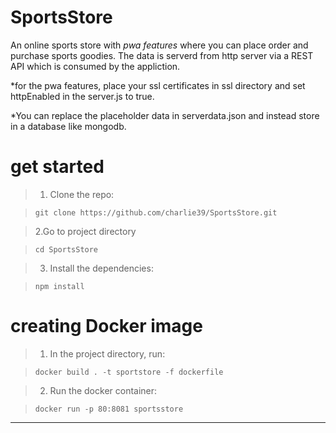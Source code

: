 # SportsStore




An online sports store with *pwa features* where you can place order and purchase sports goodies. The data is serverd from http server via a REST API which is consumed by the appliction.


*for the pwa features, place your ssl certificates in ssl directory and set httpEnabled in the server.js to true.


*You can replace the placeholder data in serverdata.json and instead store in a database like mongodb.


# get started
> 1. Clone the repo:

>   `git clone https://github.com/charlie39/SportsStore.git`

> 2.Go to project directory

>   `cd SportsStore`

> 3. Install the dependencies:

>   `npm install`





# creating Docker image

> 1. In the project directory, run:

>  `docker build . -t sportstore -f dockerfile`

> 2. Run the docker container:

>  `docker run -p 80:8081 sportsstore`




---------------------------------------------------------------------------
